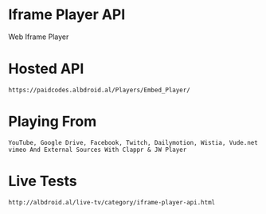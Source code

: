 # Iframe Player API
Web Iframe Player

# Hosted API
    https://paidcodes.albdroid.al/Players/Embed_Player/

# Playing From
    YouTube, Google Drive, Facebook, Twitch, Dailymotion, Wistia, Vude.net vimeo And External Sources With Clappr & JW Player
 
# Live Tests
    http://albdroid.al/live-tv/category/iframe-player-api.html
